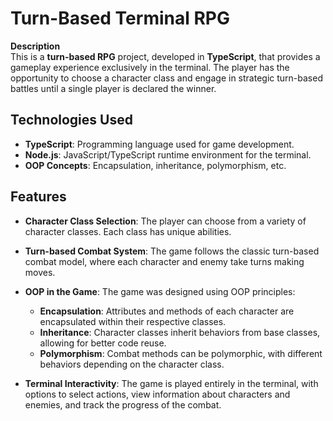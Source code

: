 # Turn-Based Terminal RPG

**Description**  
This is a **turn-based RPG** project, developed in **TypeScript**, that provides a gameplay experience exclusively in the terminal. The player has the opportunity to choose a character class and engage in strategic turn-based battles until a single player is declared the winner.

## Technologies Used

- **TypeScript**: Programming language used for game development.  
- **Node.js**: JavaScript/TypeScript runtime environment for the terminal.  
- **OOP Concepts**: Encapsulation, inheritance, polymorphism, etc.

##  Features

- **Character Class Selection**: The player can choose from a variety of character classes. Each class has unique abilities.
- **Turn-based Combat System**: The game follows the classic turn-based combat model, where each character and enemy take turns making moves.
- **OOP in the Game**: The game was designed using OOP principles:
  
  - **Encapsulation**: Attributes and methods of each character are encapsulated within their respective classes.
  - **Inheritance**: Character classes inherit behaviors from base classes, allowing for better code reuse.
  - **Polymorphism**: Combat methods can be polymorphic, with different behaviors depending on the character class.
- **Terminal Interactivity**: The game is played entirely in the terminal, with options to select actions, view information about characters and enemies, and track the progress of the combat.
